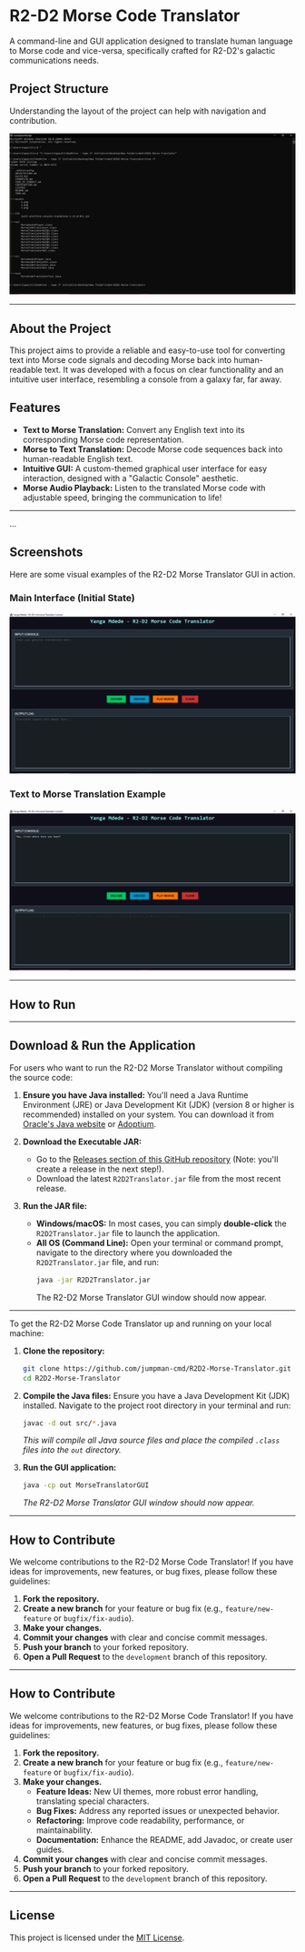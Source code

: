 # R2-D2 Morse Code Translator

A command-line and GUI application designed to translate human language to Morse code and vice-versa, specifically crafted for R2-D2's galactic communications needs.

## Project Structure

Understanding the layout of the project can help with navigation and contribution.

![Project File Structure](assets/1.png)

---

## About the Project

This project aims to provide a reliable and easy-to-use tool for converting text into Morse code signals and decoding Morse back into human-readable text. It was developed with a focus on clear functionality and an intuitive user interface, resembling a console from a galaxy far, far away.

## Features

- **Text to Morse Translation:** Convert any English text into its corresponding Morse code representation.
- **Morse to Text Translation:** Decode Morse code sequences back into human-readable English text.
- **Intuitive GUI:** A custom-themed graphical user interface for easy interaction, designed with a "Galactic Console" aesthetic.
- **Morse Audio Playback:** Listen to the translated Morse code with adjustable speed, bringing the communication to life!

---

...

## Screenshots

Here are some visual examples of the R2-D2 Morse Translator GUI in action.

### Main Interface (Initial State)

![GUI Initial State](assets/2.png)

### Text to Morse Translation Example

![GUI Translation Example](assets/3.png)

---

## How to Run

---

## Download & Run the Application

For users who want to run the R2-D2 Morse Translator without compiling the source code:

1.  **Ensure you have Java installed:** You'll need a Java Runtime Environment (JRE) or Java Development Kit (JDK) (version 8 or higher is recommended) installed on your system. You can download it from [Oracle's Java website](https://www.java.com/download/) or [Adoptium](https://adoptium.net/).

2.  **Download the Executable JAR:**

    - Go to the [Releases section of this GitHub repository](https://github.com/jumpman-cmd/R2D2-Morse-Translator/releases) (Note: you'll create a release in the next step!).
    - Download the latest `R2D2Translator.jar` file from the most recent release.

3.  **Run the JAR file:**
    - **Windows/macOS:** In most cases, you can simply **double-click** the `R2D2Translator.jar` file to launch the application.
    - **All OS (Command Line):** Open your terminal or command prompt, navigate to the directory where you downloaded the `R2D2Translator.jar` file, and run:
      ```bash
      java -jar R2D2Translator.jar
      ```
      The R2-D2 Morse Translator GUI window should now appear.

---

To get the R2-D2 Morse Code Translator up and running on your local machine:

1.  **Clone the repository:**

    ```bash
    git clone https://github.com/jumpman-cmd/R2D2-Morse-Translator.git
    cd R2D2-Morse-Translator
    ```

2.  **Compile the Java files:**
    Ensure you have a Java Development Kit (JDK) installed.
    Navigate to the project root directory in your terminal and run:

    ```bash
    javac -d out src/*.java
    ```

    _This will compile all Java source files and place the compiled `.class` files into the `out` directory._

3.  **Run the GUI application:**
    ```bash
    java -cp out MorseTranslatorGUI
    ```
    _The R2-D2 Morse Translator GUI window should now appear._

---

## How to Contribute

We welcome contributions to the R2-D2 Morse Code Translator! If you have ideas for improvements, new features, or bug fixes, please follow these guidelines:

1.  **Fork the repository.**
2.  **Create a new branch** for your feature or bug fix (e.g., `feature/new-feature` or `bugfix/fix-audio`).
3.  **Make your changes.**
4.  **Commit your changes** with clear and concise commit messages.
5.  **Push your branch** to your forked repository.
6.  **Open a Pull Request** to the `development` branch of this repository.

---

## How to Contribute

We welcome contributions to the R2-D2 Morse Code Translator! If you have ideas for improvements, new features, or bug fixes, please follow these guidelines:

1.  **Fork the repository.**
2.  **Create a new branch** for your feature or bug fix (e.g., `feature/new-feature` or `bugfix/fix-audio`).
3.  **Make your changes.**
    - **Feature Ideas:** New UI themes, more robust error handling, translating special characters.
    - **Bug Fixes:** Address any reported issues or unexpected behavior.
    - **Refactoring:** Improve code readability, performance, or maintainability.
    - **Documentation:** Enhance the README, add Javadoc, or create user guides.
4.  **Commit your changes** with clear and concise commit messages.
5.  **Push your branch** to your forked repository.
6.  **Open a Pull Request** to the `development` branch of this repository.

---

## License

This project is licensed under the [MIT License](LICENSE).
